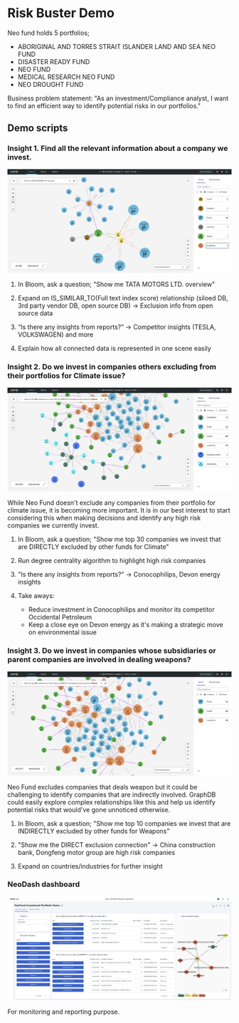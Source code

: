 # Risk Buster Demo

Neo fund holds 5 portfolios;
- ABORIGINAL AND TORRES STRAIT ISLANDER LAND AND SEA NEO FUND
- DISASTER READY FUND
- NEO FUND
- MEDICAL RESEARCH NEO FUND
- NEO DROUGHT FUND

Business problem statement: "As an investment/Compliance analyst, I want to find an efficient way to identify potential risks in our portfolios."

## Demo scripts

### Insight 1. Find all the relevant information about a company we invest.

![insight 1: Tata motors](images/Insight1.png)

1. In Bloom, ask a question; "Show me TATA MOTORS LTD. overview"

2. Expand on IS_SIMILAR_TO(Full text index score) relationship (siloed DB, 3rd party vendor DB, open source DB) → Exclusion info from open source data

3. “Is there any insights from reports?” → Competitor insights (TESLA, VOLKSWAGEN) and more

4. Explain how all connected data is represented in one scene easily

### Insight 2. Do we invest in companies others excluding from their portfolios for Climate issue?

![insight 2: Climate direct exclusion](images/Insight2.png)

While Neo Fund doesn't exclude any companies from their portfolio for climate issue, it is becoming more important. It is in our best interest to start considering this when making decisions and identify any high risk companies we currently invest.

1. In Bloom, ask a question; "Show me top 30 companies we invest that are DIRECTLY excluded by other funds for Climate"

2. Run degree centrality algorithm to highlight high risk companies

3. "Is there any insights from reports?" → Conocophilips, Devon energy insights

4. Take aways: 
    - Reduce investment in Conocophilips and monitor its competitor Occidental Petroleum
    - Keep a close eye on Devon energy as it's making a strategic move on environmental issue

### Insight 3. Do we invest in companies whose subsidiaries or parent companies are involved in dealing weapons?

![insight 3: Weapon indirect exclusion](images/Insight3.png)

Neo Fund excludes companies that deals weapon but it could be challenging to identify companies that are indirectly involved. GraphDB could easily explore complex relationships like this and help us identify potential risks that would've gone unnoticed otherwise.

1. In Bloom, ask a question; "Show me top 10 companies we invest that are INDIRECTLY excluded by other funds for Weapons"

2. "Show me the DIRECT exclusion connection" → China construction bank, Dongfeng motor group are high risk companies

3. Expand on countries/industries for further insight

### NeoDash dashboard

![Neodash](images/Neodash.png)

For monitoring and reporting purpose.

